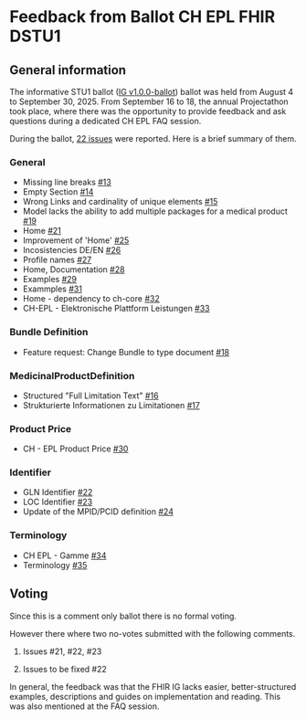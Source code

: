# Feedback from Ballot CH EPL FHIR DSTU1

## General information
The informative STU1 ballot ([IG v1.0.0-ballot](https://fhir.ch/ig/ch-epl/1.0.0-ballot/index.html)) ballot was held from August 4 to September 30, 2025. From September 16 to 18, the annual Projectathon took place, where there was the opportunity to provide feedback and ask questions during a dedicated CH EPL FAQ session.

During the ballot, [22 issues](https://github.com/bag-epl/bag-epl-fhir/issues?q=is%3Aissue%20state%3Aopen%20label%3A%22DSTU%201%20Ballot%22) were reported. Here is a brief summary of them.

### General

- Missing line breaks [#13](https://github.com/bag-epl/bag-epl-fhir/issues/13) 
- Empty Section [#14](https://github.com/bag-epl/bag-epl-fhir/issues/14)
- Wrong Links and cardinality of unique elements [#15](https://github.com/bag-epl/bag-epl-fhir/issues/15)
- Model lacks the ability to add multiple packages for a medical product [#19](https://github.com/bag-epl/bag-epl-fhir/issues/19)
- Home [#21](https://github.com/bag-epl/bag-epl-fhir/issues/21)
- Improvement of 'Home' [#25](https://github.com/bag-epl/bag-epl-fhir/issues/25)
- Incosistencies DE/EN [#26](https://github.com/bag-epl/bag-epl-fhir/issues/26)
- Profile names [#27](https://github.com/bag-epl/bag-epl-fhir/issues/27)
- Home, Documentation [#28](https://github.com/bag-epl/bag-epl-fhir/issues/28)
- Examples [#29](https://github.com/bag-epl/bag-epl-fhir/issues/29)
- Exammples [#31](https://github.com/bag-epl/bag-epl-fhir/issues/31)
- Home - dependency to ch-core [#32](https://github.com/bag-epl/bag-epl-fhir/issues/32)
- CH-EPL - Elektronische Plattform Leistungen [#33](https://github.com/bag-epl/bag-epl-fhir/issues/33)

### Bundle Definition

- Feature request: Change Bundle to type document [#18](https://github.com/bag-epl/bag-epl-fhir/issues/18)

### MedicinalProductDefinition

- Structured "Full Limitation Text" [#16](https://github.com/bag-epl/bag-epl-fhir/issues/16)
- Strukturierte Informationen zu Limitationen [#17](https://github.com/bag-epl/bag-epl-fhir/issues/17)

### Product Price

- CH - EPL Product Price [#30](https://github.com/bag-epl/bag-epl-fhir/issues/30)

### Identifier

- GLN Identifier [#22](https://github.com/bag-epl/bag-epl-fhir/issues/22)
- LOC Identifier [#23](https://github.com/bag-epl/bag-epl-fhir/issues/23)
- Update of the MPID/PCID definition [#24](https://github.com/bag-epl/bag-epl-fhir/issues/24)

### Terminology

- CH EPL - Gamme [#34](https://github.com/bag-epl/bag-epl-fhir/issues/34)
- Terminology [#35](https://github.com/bag-epl/bag-epl-fhir/issues/35)

## Voting

Since this is a comment only ballot there is no formal voting.

However there where two no-votes submitted with the following comments.

1. Issues #21, #22, #23

2. Issues to be fixed #22

In general, the feedback was that the FHIR IG lacks easier, better-structured examples, descriptions and guides on implementation and reading. This was also mentioned at the FAQ session.